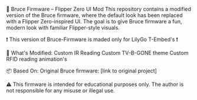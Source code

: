 🐬 Bruce Firmware – Flipper Zero UI Mod
This repository contains a modified version of the Bruce firmware, where the default look has been replaced with a Flipper Zero-inspired UI. The goal is to give Bruce firmware a fun, modern look with familiar Flipper-style visuals.

❗ This version of Bruce-Firmware is maded only for LilyGo T-Embed's ❗

🔧 What's Modified:
Custom IR Reading
Custom TV-B-GONE theme
Custom RFID reading animation's

📦 Based On:
Original Bruce firmware: [link to original project]

⚠️ This firmware is intended for educational purposes only. The author is not responsible for any misuse or illegal use.
